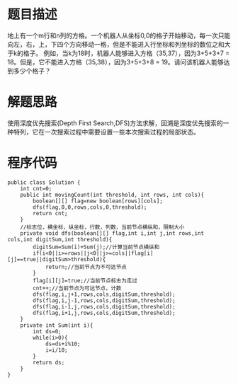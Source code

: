 # 题目描述
地上有一个m行和n列的方格。一个机器人从坐标0,0的格子开始移动，每一次只能向左，右，上，下四个方向移动一格，但是不能进入行坐标和列坐标的数位之和大于k的格子。 例如，当k为18时，机器人能够进入方格（35,37），因为3+5+3+7 = 18。但是，它不能进入方格（35,38），因为3+5+3+8 = 19。请问该机器人能够达到多少个格子？
# 解题思路
使用深度优先搜索(Depth First Search,DFS)方法求解，回溯是深度优先搜索的一种特列，它在一次搜索过程中需要设置一些本次搜索过程的局部状态。
# 程序代码
```
public class Solution {
    int cnt=0;
    public int movingCount(int threshold, int rows, int cols){
        boolean[][] flag=new boolean[rows][cols];
        dfs(flag,0,0,rows,cols,0,threshold);
        return cnt;
    }
    //标志位，横坐标，纵坐标，行数，列数，当前节点横纵和，限制大小
    private void dfs(boolean[][] flag,int i,int j,int rows,int cols,int digitSum,int threshold){
        digitSum=Sum(i)+Sum(j);//计算当前节点横纵和
        if(i<0||i>=rows||j<0||j>=cols||flag[i][j]==true||digitSum>threshold){
            return;//当前节点为不可达节点
        }
        flag[i][j]=true;//当前节点标志为走过
        cnt++;//当前节点为可达节点，计数
        dfs(flag,i,j+1,rows,cols,digitSum,threshold);
        dfs(flag,i,j-1,rows,cols,digitSum,threshold);
        dfs(flag,i-1,j,rows,cols,digitSum,threshold);
        dfs(flag,i+1,j,rows,cols,digitSum,threshold);
    }
    private int Sum(int i){
        int ds=0;
        while(i>0){
            ds=ds+i%10;
            i=i/10;
        }
        return ds;
    }
}
```
